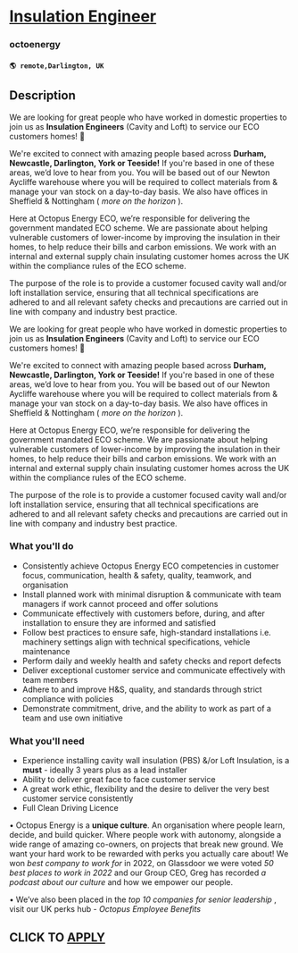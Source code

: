 # [Insulation Engineer](https://www.remotewlb.com/apply/insulation-engineer-134981)  
### octoenergy  
#### `🌎 remote,Darlington, UK`  

## Description

We are looking for great people who have worked in domestic properties to join us as **Insulation Engineers** (Cavity and Loft) to service our ECO customers homes! 🐙

  

We're excited to connect with amazing people based across **Durham, Newcastle, Darlington, York or Teeside!** If you're based in one of these areas, we’d love to hear from you. You will be based out of our Newton Aycliffe warehouse where you will be required to collect materials from & manage your van stock on a day-to-day basis. We also have offices in Sheffield & Nottingham ( _more on the horizon_ ).

  

Here at Octopus Energy ECO, we’re responsible for delivering the government mandated ECO scheme. We are passionate about helping vulnerable customers of lower-income by improving the insulation in their homes, to help reduce their bills and carbon emissions. We work with an internal and external supply chain insulating customer homes across the UK within the compliance rules of the ECO scheme.

  

The purpose of the role is to provide a customer focused cavity wall and/or loft installation service, ensuring that all technical specifications are adhered to and all relevant safety checks and precautions are carried out in line with company and industry best practice.

  

We are looking for great people who have worked in domestic properties to join us as **Insulation Engineers** (Cavity and Loft) to service our ECO customers homes! 🐙

  

We're excited to connect with amazing people based across **Durham, Newcastle, Darlington, York or Teeside!** If you're based in one of these areas, we’d love to hear from you. You will be based out of our Newton Aycliffe warehouse where you will be required to collect materials from & manage your van stock on a day-to-day basis. We also have offices in Sheffield & Nottingham ( _more on the horizon_ ).

  

Here at Octopus Energy ECO, we’re responsible for delivering the government mandated ECO scheme. We are passionate about helping vulnerable customers of lower-income by improving the insulation in their homes, to help reduce their bills and carbon emissions. We work with an internal and external supply chain insulating customer homes across the UK within the compliance rules of the ECO scheme.

  

The purpose of the role is to provide a customer focused cavity wall and/or loft installation service, ensuring that all technical specifications are adhered to and all relevant safety checks and precautions are carried out in line with company and industry best practice.

  

### What you'll do

* Consistently achieve Octopus Energy ECO competencies in customer focus, communication, health & safety, quality, teamwork, and organisation
* Install planned work with minimal disruption & communicate with team managers if work cannot proceed and offer solutions
* Communicate effectively with customers before, during, and after installation to ensure they are informed and satisfied
* Follow best practices to ensure safe, high-standard installations i.e. machinery settings align with technical specifications, vehicle maintenance 
* Perform daily and weekly health and safety checks and report defects
* Deliver exceptional customer service and communicate effectively with team members
* Adhere to and improve H&S, quality, and standards through strict compliance with policies
* Demonstrate commitment, drive, and the ability to work as part of a team and use own initiative

  

### What you'll need

* Experience installing cavity wall insulation (PBS) &/or Loft Insulation, is a **must** \- ideally 3 years plus as a lead installer
* Ability to deliver great face to face customer service
* A great work ethic, flexibility and the desire to deliver the very best customer service consistently
* Full Clean Driving Licence

  

• Octopus Energy is a **unique culture**. An organisation where people learn, decide, and build quicker. Where people work with autonomy, alongside a wide range of amazing co-owners, on projects that break new ground. We want your hard work to be rewarded with perks you actually care about! We won _best company to work for_ in 2022, on Glassdoor we were voted _50 best places to work in 2022_ and our Group CEO, Greg has recorded _a podcast about our culture_ and how we empower our people.

• We’ve also been placed in the _top 10 companies for senior leadership_ , visit our UK perks hub - _Octopus Employee Benefits_

  
## CLICK TO [APPLY](https://www.remotewlb.com/apply/insulation-engineer-134981)

